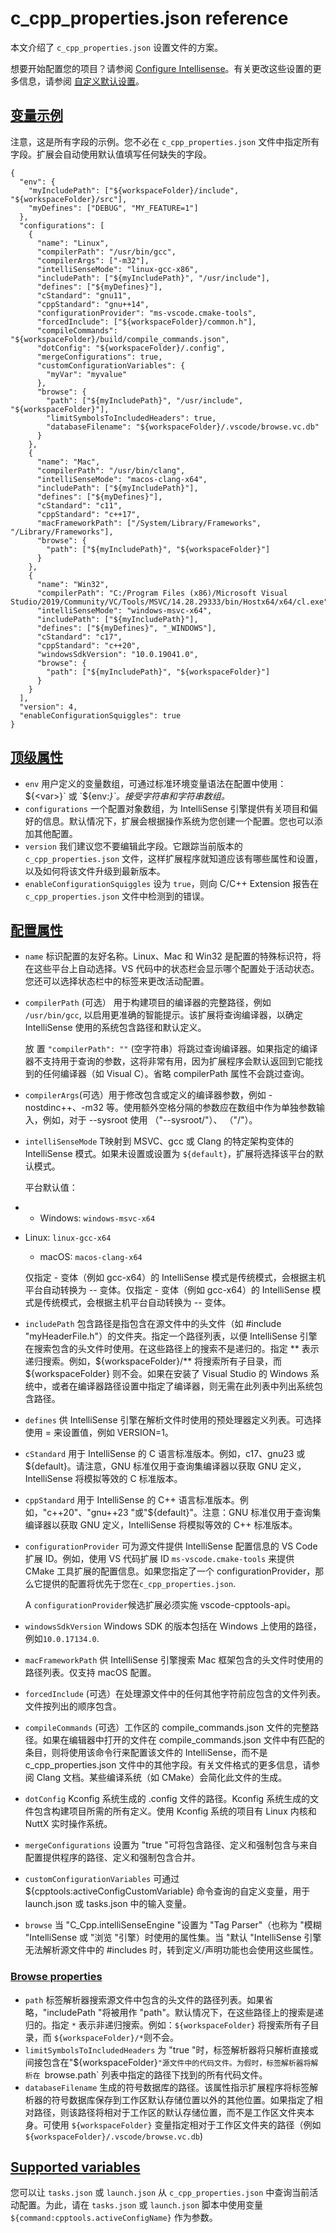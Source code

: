 # c_cpp_properties.json reference



本文介绍了 `c_cpp_properties.json` 设置文件的方案。

想要开始配置您的项目？请参阅 [Configure Intellisense](https://code.visualstudio.com/docs/cpp/configure-intellisense)。有关更改这些设置的更多信息，请参阅 [自定义默认设置](https://code.visualstudio.com/docs/cpp/customize-default-settings-cpp)。

## [变量示例](https://code.visualstudio.com/docs/cpp/c-cpp-properties-schema-reference#_example-of-variables)

注意，这是所有字段的示例。您不必在 `c_cpp_properties.json` 文件中指定所有字段。扩展会自动使用默认值填写任何缺失的字段。

```
{
  "env": {
    "myIncludePath": ["${workspaceFolder}/include", "${workspaceFolder}/src"],
    "myDefines": ["DEBUG", "MY_FEATURE=1"]
  },
  "configurations": [
    {
      "name": "Linux",
      "compilerPath": "/usr/bin/gcc",
      "compilerArgs": ["-m32"],
      "intelliSenseMode": "linux-gcc-x86",
      "includePath": ["${myIncludePath}", "/usr/include"],
      "defines": ["${myDefines}"],
      "cStandard": "gnu11",
      "cppStandard": "gnu++14",
      "configurationProvider": "ms-vscode.cmake-tools",
      "forcedInclude": ["${workspaceFolder}/common.h"],
      "compileCommands": "${workspaceFolder}/build/compile_commands.json",
      "dotConfig": "${workspaceFolder}/.config",
      "mergeConfigurations": true,
      "customConfigurationVariables": {
        "myVar": "myvalue"
      },
      "browse": {
        "path": ["${myIncludePath}", "/usr/include", "${workspaceFolder}"],
        "limitSymbolsToIncludedHeaders": true,
        "databaseFilename": "${workspaceFolder}/.vscode/browse.vc.db"
      }
    },
    {
      "name": "Mac",
      "compilerPath": "/usr/bin/clang",
      "intelliSenseMode": "macos-clang-x64",
      "includePath": ["${myIncludePath}"],
      "defines": ["${myDefines}"],
      "cStandard": "c11",
      "cppStandard": "c++17",
      "macFrameworkPath": ["/System/Library/Frameworks", "/Library/Frameworks"],
      "browse": {
        "path": ["${myIncludePath}", "${workspaceFolder}"]
      }
    },
    {
      "name": "Win32",
      "compilerPath": "C:/Program Files (x86)/Microsoft Visual Studio/2019/Community/VC/Tools/MSVC/14.28.29333/bin/Hostx64/x64/cl.exe",
      "intelliSenseMode": "windows-msvc-x64",
      "includePath": ["${myIncludePath}"],
      "defines": ["${myDefines}", "_WINDOWS"],
      "cStandard": "c17",
      "cppStandard": "c++20",
      "windowsSdkVersion": "10.0.19041.0",
      "browse": {
        "path": ["${myIncludePath}", "${workspaceFolder}"]
      }
    }
  ],
  "version": 4,
  "enableConfigurationSquiggles": true
}
```

## [顶级属性](https://code.visualstudio.com/docs/cpp/c-cpp-properties-schema-reference#_toplevel-properties)

- `env` 用户定义的变量数组，可通过标准环境变量语法在配置中使用：${<var>}` 或 `${env:<var>}`。接受字符串和字符串数组。
- `configurations` 一个配置对象数组，为 IntelliSense 引擎提供有关项目和偏好的信息。默认情况下，扩展会根据操作系统为您创建一个配置。您也可以添加其他配置。
- `version` 我们建议您不要编辑此字段。它跟踪当前版本的`c_cpp_properties.json` 文件，这样扩展程序就知道应该有哪些属性和设置，以及如何将该文件升级到最新版本。
- `enableConfigurationSquiggles` 设为 `true`，则向 C/C++ Extension 报告在 `c_cpp_properties.json` 文件中检测到的错误。

## [配置属性](https://code.visualstudio.com/docs/cpp/c-cpp-properties-schema-reference#_configuration-properties)

- `name` 标识配置的友好名称。Linux、Mac 和 Win32 是配置的特殊标识符，将在这些平台上自动选择。VS 代码中的状态栏会显示哪个配置处于活动状态。您还可以选择状态栏中的标签来更改活动配置。

- `compilerPath` (可选） 用于构建项目的编译器的完整路径，例如 `/usr/bin/gcc`, 以启用更准确的智能提示。该扩展将查询编译器，以确定 IntelliSense 使用的系统包含路径和默认定义。

  放 置 `"compilerPath": ""` (空字符串）将跳过查询编译器。如果指定的编译器不支持用于查询的参数，这将非常有用，因为扩展程序会默认返回到它能找到的任何编译器（如 Visual C）。省略 compilerPath 属性不会跳过查询。

- `compilerArgs`(可选）用于修改包含或定义的编译器参数，例如 -nostdinc++、-m32 等。使用额外空格分隔的参数应在数组中作为单独参数输入，例如，对于 --sysroot <arg> 使用 （"--sysroot/"）、 （"<arg>/"）。

- `intelliSenseMode` T映射到 MSVC、gcc 或 Clang 的特定架构变体的 IntelliSense 模式。如果未设置或设置为 `${default}`，扩展将选择该平台的默认模式。

  平台默认值：

- - Windows: `windows-msvc-x64`
- Linux: `linux-gcc-x64`
  - macOS: `macos-clang-x64`

  仅指定 <compiler>-<architecture> 变体（例如 gcc-x64）的 IntelliSense 模式是传统模式，会根据主机平台自动转换为 <platform>-<compiler>-<architecture> 变体。仅指定 <compiler>-<architecture> 变体（例如 gcc-x64）的 IntelliSense 模式是传统模式，会根据主机平台自动转换为 <platform>-<compiler>-<architecture> 变体。
  
- `includePath` 包含路径是指包含在源文件中的头文件（如 #include "myHeaderFile.h"）的文件夹。指定一个路径列表，以便 IntelliSense 引擎在搜索包含的头文件时使用。在这些路径上的搜索不是递归的。指定 ** 表示递归搜索。例如，${workspaceFolder}/** 将搜索所有子目录，而 ${workspaceFolder} 则不会。如果在安装了 Visual Studio 的 Windows 系统中，或者在编译器路径设置中指定了编译器，则无需在此列表中列出系统包含路径。

- `defines` 供 IntelliSense 引擎在解析文件时使用的预处理器定义列表。可选择使用 = 来设置值，例如 VERSION=1。

- `cStandard` 用于 IntelliSense 的 C 语言标准版本。例如，c17、gnu23 或 ${default}。请注意，GNU 标准仅用于查询集编译器以获取 GNU 定义，IntelliSense 将模拟等效的 C 标准版本。

- `cppStandard` 用于 IntelliSense 的 C++ 语言标准版本。例如，"c++20"、"gnu++23 "或"${default}"。注意：GNU 标准仅用于查询集编译器以获取 GNU 定义，IntelliSense 将模拟等效的 C++ 标准版本。

- `configurationProvider` 可为源文件提供 IntelliSense 配置信息的 VS Code 扩展 ID。例如，使用 VS 代码扩展 ID `ms-vscode.cmake-tools` 来提供 CMake 工具扩展的配置信息。如果您指定了一个 configurationProvider，那么它提供的配置将优先于您在`c_cpp_properties.json`.

  A `configurationProvider`候选扩展必须实施 vscode-cpptools-api。

- `windowsSdkVersion` Windows SDK 的版本包括在 Windows 上使用的路径，例如`10.0.17134.0`.

- `macFrameworkPath` 供 IntelliSense 引擎搜索 Mac 框架包含的头文件时使用的路径列表。仅支持 macOS 配置。

- `forcedInclude` (可选）在处理源文件中的任何其他字符前应包含的文件列表。文件按列出的顺序包含。

- `compileCommands` (可选）工作区的 compile_commands.json 文件的完整路径。如果在编辑器中打开的文件在 compile_commands.json 文件中有匹配的条目，则将使用该命令行来配置该文件的 IntelliSense，而不是 c_cpp_properties.json 文件中的其他字段。有关文件格式的更多信息，请参阅 Clang 文档。某些编译系统（如 CMake）会简化此文件的生成。

- `dotConfig` Kconfig 系统生成的 .config 文件的路径。Kconfig 系统生成的文件包含构建项目所需的所有定义。使用 Kconfig 系统的项目有 Linux 内核和 NuttX 实时操作系统。

- `mergeConfigurations` 设置为 "true "可将包含路径、定义和强制包含与来自配置提供程序的路径、定义和强制包含合并。

- `customConfigurationVariables` 可通过 ${cpptools:activeConfigCustomVariable} 命令查询的自定义变量，用于 launch.json 或 tasks.json 中的输入变量。

- `browse` 当 "C_Cpp.intelliSenseEngine "设置为 "Tag Parser"（也称为 "模糊 "IntelliSense 或 "浏览 "引擎）时使用的属性集。当 "默认 "IntelliSense 引擎无法解析源文件中的 #includes 时，转到定义/声明功能也会使用这些属性。

### [Browse properties](https://code.visualstudio.com/docs/cpp/c-cpp-properties-schema-reference#_browse-properties)

- `path` 标签解析器搜索源文件中包含的头文件的路径列表。如果省略，"includePath "将被用作 "path"。默认情况下，在这些路径上的搜索是递归的。指定 `*` 表示非递归搜索。例如：`${workspaceFolder}` 将搜索所有子目录，而 `${workspaceFolder}/*`则不会。
- `limitSymbolsToIncludedHeaders` 为 "true "时，标签解析器将只解析直接或间接包含在"${workspaceFolder}`"源文件中的代码文件。为假时，标签解析器将解析在 `browse.path` 列表中指定的路径下找到的所有代码文件。
- `databaseFilename` 生成的符号数据库的路径。该属性指示扩展程序将标签解析器的符号数据库保存到工作区默认存储位置以外的其他位置。如果指定了相对路径，则该路径将相对于工作区的默认存储位置，而不是工作区文件夹本身。可使用 `${workspaceFolder}` 变量指定相对于工作区文件夹的路径（例如 `${workspaceFolder}/.vscode/browse.vc.db`)

## [Supported variables](https://code.visualstudio.com/docs/cpp/c-cpp-properties-schema-reference#_supported-variables)

您可以让 `tasks.json` 或 `launch.json` 从 `c_cpp_properties.json` 中查询当前活动配置。为此，请在 `tasks.json` 或 `launch.json` 脚本中使用变量 `${command:cpptools.activeConfigName}` 作为参数。